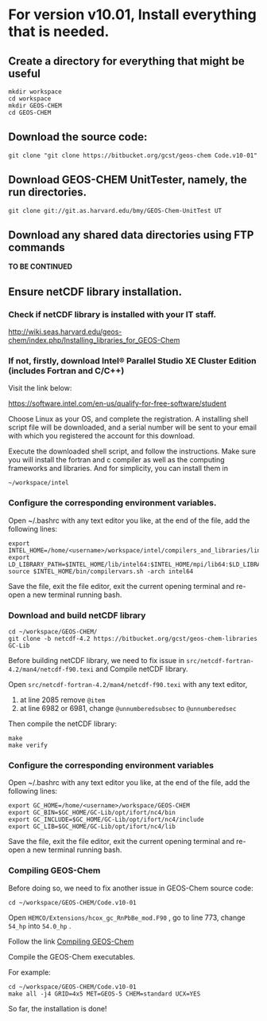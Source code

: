 # For version v10.01, Install everything that is needed.

## Create a directory for everything that might be useful

```
mkdir workspace
cd workspace
mkdir GEOS-CHEM
cd GEOS-CHEM
```

## Download the source code:

```
git clone "git clone https://bitbucket.org/gcst/geos-chem Code.v10-01"
```

## Download GEOS-CHEM UnitTester, namely, the run directories.

```
git clone git://git.as.harvard.edu/bmy/GEOS-Chem-UnitTest UT
```

## Download any shared data directories using FTP commands

**TO BE CONTINUED**

## Ensure netCDF library installation.


### Check if netCDF library is installed with your IT staff.

<http://wiki.seas.harvard.edu/geos-chem/index.php/Installing_libraries_for_GEOS-Chem>

### If not, firstly, download Intel® Parallel Studio XE Cluster Edition (includes Fortran and C/C++)

Visit the link below:

<https://software.intel.com/en-us/qualify-for-free-software/student>


Choose Linux as your OS, and complete the registration. A installing shell script file will be downloaded, and a serial
number will be sent to your email with which you registered the account for this download.

Execute the downloaded shell script, and follow the instructions. Make sure you will install the fortran and c compiler
as well as the computing frameworks and libraries. And for simplicity, you can install them in 

```
~/workspace/intel
```

### Configure the corresponding environment variables.

Open ~/.bashrc with any text editor you like, at the end of the file, add the following lines:

```
export INTEL_HOME=/home/<username>/workspace/intel/compilers_and_libraries/linux
export LD_LIBRARY_PATH=$INTEL_HOME/lib/intel64:$INTEL_HOME/mpi/lib64:$LD_LIBRARY_PATH
source $INTEL_HOME/bin/compilervars.sh -arch intel64
```

Save the file, exit the file editor, exit the current opening terminal and re-open a new terminal running bash.

### Download and build netCDF library

```
cd ~/workspace/GEOS-CHEM/
git clone -b netcdf-4.2 https://bitbucket.org/gcst/geos-chem-libraries GC-Lib
```

Before building netCDF library, we need to fix issue in `src/netcdf-fortran-4.2/man4/netcdf-f90.texi` and Compile netCDF library.

Open `src/netcdf-fortran-4.2/man4/netcdf-f90.texi` with any text editor, 

1. at line 2085 remove `@item`
2. at line 6982 or 6981, change `@unnumberedsubsec` to `@unnumberedsec`

Then compile the netCDF library:

```
make
make verify
```


### Configure the corresponding environment variables

Open ~/.bashrc with any text editor you like, at the end of the file, add the following lines:

```
export GC_HOME=/home/<username>/workspace/GEOS-CHEM
export GC_BIN=$GC_HOME/GC-Lib/opt/ifort/nc4/bin
export GC_INCLUDE=$GC_HOME/GC-Lib/opt/ifort/nc4/include
export GC_LIB=$GC_HOME/GC-Lib/opt/ifort/nc4/lib
```

Save the file, exit the file editor, exit the current opening terminal and re-open a new terminal running bash.


### Compiling GEOS-Chem


Before doing so, we need to fix another issue in GEOS-Chem source code:

```
cd ~/workspace/GEOS-CHEM/Code.v10-01
```

Open `HEMCO/Extensions/hcox_gc_RnPbBe_mod.F90` , go to line 773, change `54_hp` into `54.0_hp` .

Follow the link [Compiling GEOS-Chem](http://wiki.seas.harvard.edu/geos-chem/index.php/GEOS-Chem_Makefile_Structure#Compiling_GEOS-Chem)

Compile the GEOS-Chem executables.

For example:

```
cd ~/workspace/GEOS-CHEM/Code.v10-01
make all -j4 GRID=4x5 MET=GEOS-5 CHEM=standard UCX=YES
```

So far, the installation is done!
